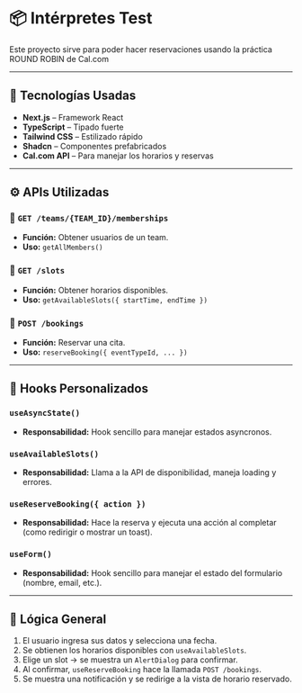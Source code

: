 # 📦 Intérpretes Test

Este proyecto sirve para poder hacer reservaciones usando la práctica ROUND ROBIN de Cal.com

---

## 🚀 Tecnologías Usadas

- **Next.js** – Framework React
- **TypeScript** – Tipado fuerte
- **Tailwind CSS** – Estilizado rápido
- **Shadcn** – Componentes prefabricados
- **Cal.com API** – Para manejar los horarios y reservas

---

## ⚙️ APIs Utilizadas

### 👤 `GET /teams/{TEAM_ID}/memberships`
- **Función:** Obtener usuarios de un team.
- **Uso:** `getAllMembers()`

### 📅 `GET /slots`
- **Función:** Obtener horarios disponibles.
- **Uso:** `getAvailableSlots({ startTime, endTime })`

### 📆 `POST /bookings`
- **Función:** Reservar una cita.
- **Uso:** `reserveBooking({ eventTypeId, ... })`
---

## 🧠 Hooks Personalizados

### `useAsyncState()`
- **Responsabilidad:** Hook sencillo para manejar estados asyncronos.

### `useAvailableSlots()`
- **Responsabilidad:** Llama a la API de disponibilidad, maneja loading y errores.

### `useReserveBooking({ action })`
- **Responsabilidad:** Hace la reserva y ejecuta una acción al completar (como redirigir o mostrar un toast).

### `useForm()`
- **Responsabilidad:** Hook sencillo para manejar el estado del formulario (nombre, email, etc.).

---

## 🧩 Lógica General

1. El usuario ingresa sus datos y selecciona una fecha.
2. Se obtienen los horarios disponibles con `useAvailableSlots`.
3. Elige un slot → se muestra un `AlertDialog` para confirmar.
4. Al confirmar, `useReserveBooking` hace la llamada `POST /bookings`.
5. Se muestra una notificación y se redirige a la vista de horario reservado.
